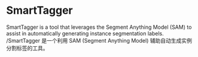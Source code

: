 # SmartTagger
SmartTagger is a tool that leverages the Segment Anything Model (SAM) to assist in automatically generating instance segmentation labels. /SmartTagger 是一个利用 SAM (Segment Anything Model) 辅助自动生成实例分割标签的工具。
